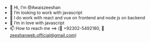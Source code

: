 - 👋 Hi, I’m @Awaiszeeshan
- 👀 I’m looking to work with javascript
- 🌱 I do work with react and vue on frontend and node js on backend
- 💞️ I’m in love with javascript
- 📫 How to reach me ==> (📱 +92302-5492180, 📧 zeeshanweb.official@gmail.com)

<!---
Awaiszeeshan/Awaiszeeshan is a ✨ special ✨ repository because its `README.md` (this file) appears on your GitHub profile.
You can click the Preview link to take a look at your changes.
--->
